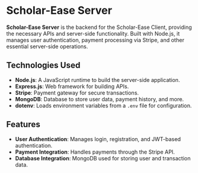 # Scholar-Ease Server

**Scholar-Ease Server** is the backend for the Scholar-Ease Client, providing the necessary APIs and server-side functionality. Built with Node.js, it manages user authentication, payment processing via Stripe, and other essential server-side operations.

## Technologies Used

- **Node.js**: A JavaScript runtime to build the server-side application.
- **Express.js**: Web framework for building APIs.
- **Stripe**: Payment gateway for secure transactions.
- **MongoDB**: Database to store user data, payment history, and more.
- **dotenv**: Loads environment variables from a `.env` file for configuration.

## Features

- **User Authentication**: Manages login, registration, and JWT-based authentication.
- **Payment Integration**: Handles payments through the Stripe API.
- **Database Integration**: MongoDB used for storing user and transaction data.



